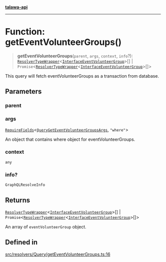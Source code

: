 [**talawa-api**](../../../../README.md)

***

# Function: getEventVolunteerGroups()

> **getEventVolunteerGroups**(`parent`, `args`, `context`, `info`?): [`ResolverTypeWrapper`](../../../../types/generatedGraphQLTypes/type-aliases/ResolverTypeWrapper.md)\<[`InterfaceEventVolunteerGroup`](../../../../models/EventVolunteerGroup/interfaces/InterfaceEventVolunteerGroup.md)\>[] \| `Promise`\<[`ResolverTypeWrapper`](../../../../types/generatedGraphQLTypes/type-aliases/ResolverTypeWrapper.md)\<[`InterfaceEventVolunteerGroup`](../../../../models/EventVolunteerGroup/interfaces/InterfaceEventVolunteerGroup.md)\>[]\>

This query will fetch eventVolunteerGroups as a transaction from database.

## Parameters

### parent

### args

[`RequireFields`](../../../../types/generatedGraphQLTypes/type-aliases/RequireFields.md)\<[`QueryGetEventVolunteerGroupsArgs`](../../../../types/generatedGraphQLTypes/type-aliases/QueryGetEventVolunteerGroupsArgs.md), `"where"`\>

An object that contains where object for eventVolunteerGroups.

### context

`any`

### info?

`GraphQLResolveInfo`

## Returns

[`ResolverTypeWrapper`](../../../../types/generatedGraphQLTypes/type-aliases/ResolverTypeWrapper.md)\<[`InterfaceEventVolunteerGroup`](../../../../models/EventVolunteerGroup/interfaces/InterfaceEventVolunteerGroup.md)\>[] \| `Promise`\<[`ResolverTypeWrapper`](../../../../types/generatedGraphQLTypes/type-aliases/ResolverTypeWrapper.md)\<[`InterfaceEventVolunteerGroup`](../../../../models/EventVolunteerGroup/interfaces/InterfaceEventVolunteerGroup.md)\>[]\>

An array of `eventVolunteerGroup` object.

## Defined in

[src/resolvers/Query/getEventVolunteerGroups.ts:16](https://github.com/Suyash878/talawa-api/blob/e4413cec641a837926071678fed3c7f67234e31e/src/resolvers/Query/getEventVolunteerGroups.ts#L16)
